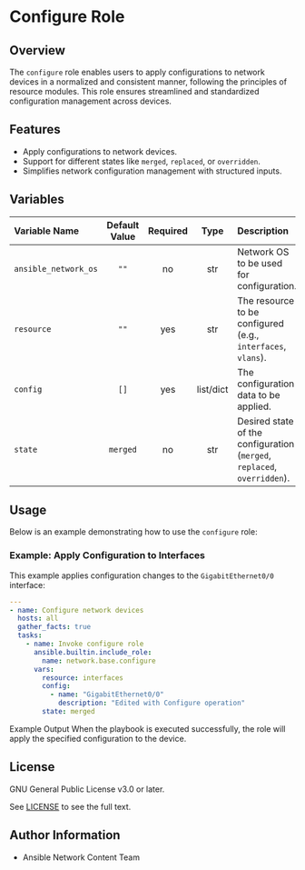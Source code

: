 # Configure Role

## Overview
The `configure` role enables users to apply configurations to network devices in a normalized and consistent manner, following the principles of resource modules. This role ensures streamlined and standardized configuration management across devices.

## Features
- Apply configurations to network devices.
- Support for different states like `merged`, `replaced`, or `overridden`.
- Simplifies network configuration management with structured inputs.

## Variables

| Variable Name        | Default Value | Required | Type | Description                                                   | Example |
|:---------------------|:-------------:|:--------:|:----:|:-------------------------------------------------------------|:-------:|
| `ansible_network_os` | `""`          | no       | str  | Network OS to be used for configuration.                     | `"cisco.ios.ios"` |
| `resource`           | `""`          | yes      | str  | The resource to be configured (e.g., `interfaces`, `vlans`).  | `"interfaces"` |
| `config`             | `[]`          | yes      | list/dict | The configuration data to be applied.                        | See usage example below. |
| `state`              | `merged`      | no       | str  | Desired state of the configuration (`merged`, `replaced`, `overridden`). | `"merged"` |

## Usage
Below is an example demonstrating how to use the `configure` role:

### Example: Apply Configuration to Interfaces
This example applies configuration changes to the `GigabitEthernet0/0` interface:

```yaml
---
- name: Configure network devices
  hosts: all
  gather_facts: true
  tasks:
    - name: Invoke configure role
      ansible.builtin.include_role:
        name: network.base.configure
      vars:
        resource: interfaces
        config:
          - name: "GigabitEthernet0/0"
            description: "Edited with Configure operation"
        state: merged
```

Example Output
When the playbook is executed successfully, the role will apply the specified configuration to the device.

## License

GNU General Public License v3.0 or later.

See [LICENSE](https://www.gnu.org/licenses/gpl-3.0.txt) to see the full text.

## Author Information

- Ansible Network Content Team